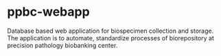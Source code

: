 # ppbc-webapp
Database based web application for biospecimen collection and storage.  The application is to automate, standardize processes of biorepository at precision pathology biobanking center.
